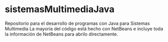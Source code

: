 # sistemasMultimediaJava
Repositorio para el desarrollo de programas con Java para Sistemas Multimedia
La mayoría del código está hecho con NetBeans e incluye toda la información 
de NetBeans para abrilo directamente.
